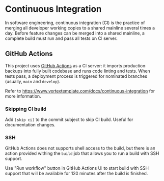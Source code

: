 # Continuous Integration

In software engineering, continuous integration (CI) is the practice of merging
all developer working copies to a shared mainline several times a day.
Before feature changes can be merged into a shared mainline, a complete build
must run and pass all tests on CI server.

## GitHub Actions

This project uses [GitHub Actions](https://github.com/features/actions) as a
CI server: it imports production backups into fully built codebase and runs
code linting and tests. When tests pass, a deployment process is triggered for
nominated branches (usually, `main` and `develop`).

Refer to https://www.vortextemplate.com/docs/continuous-integration for more
information.

### Skipping CI build

Add `[skip ci]` to the commit subject to skip CI build. Useful for documentation
changes.

### SSH

GitHub Actions does not supports shell access to the build, but there is an
action provided withing the `build` job that allows you to run a build with SSH
support.

Use "Run workflow" button in GitHub Actions UI to start build with SSH support
that will be available for 120 minutes after the build is finished.

